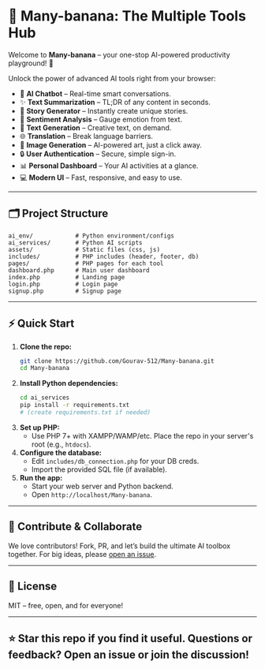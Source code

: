 # 🍌 Many-banana: The Multiple Tools Hub

Welcome to **Many-banana** – your one-stop AI-powered productivity playground! 🚀

Unlock the power of advanced AI tools right from your browser:

- 🤖 **AI Chatbot** – Real-time smart conversations.
- ✨ **Text Summarization** – TL;DR of any content in seconds.
- 📖 **Story Generator** – Instantly create unique stories.
- 🙂 **Sentiment Analysis** – Gauge emotion from text.
- 📝 **Text Generation** – Creative text, on demand.
- 🌐 **Translation** – Break language barriers.
- 🎨 **Image Generation** – AI-powered art, just a click away.
- 🔒 **User Authentication** – Secure, simple sign-in.
- 📊 **Personal Dashboard** – Your AI activities at a glance.
- 💻 **Modern UI** – Fast, responsive, and easy to use.

---

## 🗂️ Project Structure

```text
ai_env/            # Python environment/configs
ai_services/       # Python AI scripts
assets/            # Static files (css, js)
includes/          # PHP includes (header, footer, db)
pages/             # PHP pages for each tool
dashboard.php      # Main user dashboard
index.php          # Landing page
login.php          # Login page
signup.php         # Signup page
```

---

## ⚡ Quick Start

1. **Clone the repo:**
   ```bash
   git clone https://github.com/Gourav-512/Many-banana.git
   cd Many-banana
   ```
2. **Install Python dependencies:**
   ```bash
   cd ai_services
   pip install -r requirements.txt
   # (create requirements.txt if needed)
   ```
3. **Set up PHP:**
   - Use PHP 7+ with XAMPP/WAMP/etc. Place the repo in your server's root (e.g., `htdocs`).
4. **Configure the database:**
   - Edit `includes/db_connection.php` for your DB creds.
   - Import the provided SQL file (if available).
5. **Run the app:**
   - Start your web server and Python backend.
   - Open `http://localhost/Many-banana`.

---

## 🙌 Contribute & Collaborate

We love contributors! Fork, PR, and let’s build the ultimate AI toolbox together. For big ideas, please [open an issue](https://github.com/Gourav-512/Many-banana/issues).

---

## 📜 License

MIT – free, open, and for everyone!

---

## ⭐️ Star this repo if you find it useful. Questions or feedback? Open an issue or join the discussion!
